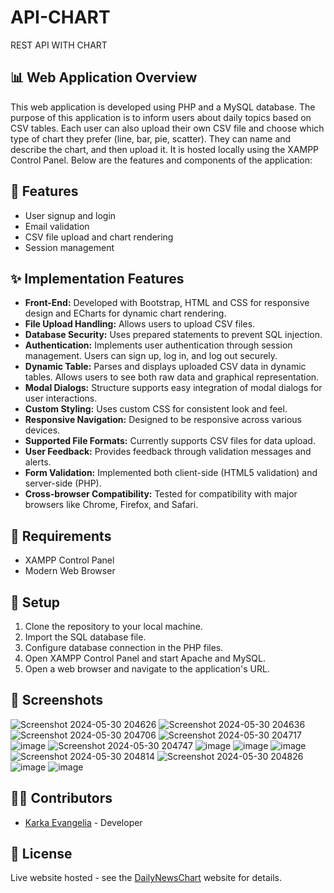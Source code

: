 # API-CHART
REST API WITH CHART

## 📊 Web Application Overview
This web application is developed using PHP and a MySQL database. The purpose of this application is to inform users about daily topics based on CSV tables. Each user can also upload their own CSV file and choose which type of chart they prefer (line, bar, pie, scatter). They can name and describe the chart, and then upload it. It is hosted locally using the XAMPP Control Panel. Below are the features and components of the application:

## 🌟 Features
- User signup and login
- Email validation
- CSV file upload and chart rendering
- Session management

## ✨ Implementation Features
- **Front-End:** Developed with Bootstrap, HTML and CSS for responsive design and ECharts for dynamic chart rendering.
- **File Upload Handling:** Allows users to upload CSV files.
- **Database Security:** Uses prepared statements to prevent SQL injection.
- **Authentication:** Implements user authentication through session management. Users can sign up, log in, and log out securely.
- **Dynamic Table:** Parses and displays uploaded CSV data in dynamic tables. Allows users to see both raw data and graphical representation.
- **Modal Dialogs:** Structure supports easy integration of modal dialogs for user interactions.
- **Custom Styling:** Uses custom CSS for consistent look and feel.
- **Responsive Navigation:** Designed to be responsive across various devices.
- **Supported File Formats:** Currently supports CSV files for data upload.
- **User Feedback:** Provides feedback through validation messages and alerts.
- **Form Validation:** Implemented both client-side (HTML5 validation) and server-side (PHP).
- **Cross-browser Compatibility:** Tested for compatibility with major browsers like Chrome, Firefox, and Safari.

## 🤔 Requirements
- XAMPP Control Panel
- Modern Web Browser

## 🚀 Setup
1. Clone the repository to your local machine.
2. Import the SQL database file.
3. Configure database connection in the PHP files.
4. Open XAMPP Control Panel and start Apache and MySQL.
5. Open a web browser and navigate to the application's URL.

## 📸 Screenshots
![Screenshot 2024-05-30 204626](https://github.com/evakarka/API-CHART/assets/126707187/1507c02e-a546-483a-99fb-638f59f0527f)
![Screenshot 2024-05-30 204636](https://github.com/evakarka/API-CHART/assets/126707187/93d70bc9-dee8-4146-a83d-d63aaa85af33)
![Screenshot 2024-05-30 204706](https://github.com/evakarka/API-CHART/assets/126707187/b91ac173-027c-4c37-9ad9-3337e79558fa)
![Screenshot 2024-05-30 204717](https://github.com/evakarka/API-CHART/assets/126707187/258f9e16-d38a-4cae-83d4-66e2b28ed98f)
![image](https://github.com/evakarka/API-CHART/assets/126707187/b2fb92b8-dd8f-4374-ba0c-37b3d0a245aa)
![Screenshot 2024-05-30 204747](https://github.com/evakarka/API-CHART/assets/126707187/4f2bf262-b34f-40e1-a48a-e67261f24fb3)
![image](https://github.com/evakarka/API-CHART/assets/126707187/f66aea35-6edd-4e01-b5b8-0d8c63dfc7fe)
![image](https://github.com/evakarka/API-CHART/assets/126707187/02e0c20e-6fb5-48f4-b86b-dbbba8ff7f53)
![image](https://github.com/evakarka/API-CHART/assets/126707187/8f6a35b8-3652-4598-9374-5ec53b388373)
![Screenshot 2024-05-30 204814](https://github.com/evakarka/API-CHART/assets/126707187/3245e233-86dd-4073-837d-5f26d71e4a28)
![Screenshot 2024-05-30 204826](https://github.com/evakarka/API-CHART/assets/126707187/b464d9be-c22b-49de-a32a-87a4c4ff22df)
![image](https://github.com/evakarka/API-CHART/assets/126707187/684cb667-c068-4abd-aeba-73d4b05759b9)
![image](https://github.com/evakarka/API-CHART/assets/126707187/b54f3b60-7d38-4d96-bd06-9c2af95043e3)

## 👨‍💻 Contributors
- [Karka Evangelia](https://github.com/evakarka) - Developer

## 📜 License
Live website hosted - see the [DailyNewsChart](https://dailynewschart.000webhostapp.com/front-end/index.php) website for details.

